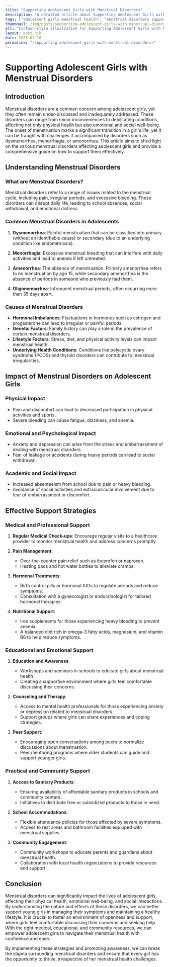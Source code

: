 ```yaml
---
title: "Supporting Adolescent Girls with Menstrual Disorders"
description: "A detailed article about Supporting Adolescent Girls with Menstrual Disorders."
tags: ["adolescent girls menstrual health", "menstrual disorders support", "teenage menstrual issues", "menstrual health education", "supporting girls menstruation"]
thumbnail: /img/posts/supporting-adolescent-girls-with-menstrual-disorders.webp
alt: "Cartoon-style illustration for Supporting Adolescent Girls with Menstrual Disorders"
layout: post.njk
date: 2025-07-10
permalink: "/supporting-adolescent-girls-with-menstrual-disorders/"
---
```


# Supporting Adolescent Girls with Menstrual Disorders

## Introduction

Menstrual disorders are a common concern among adolescent girls, yet they often remain under-discussed and inadequately addressed. These disorders can range from minor inconveniences to debilitating conditions, affecting not only physical health but also emotional and social well-being. The onset of menstruation marks a significant transition in a girl's life, yet it can be fraught with challenges if accompanied by disorders such as dysmenorrhea, menorrhagia, or amenorrhea. This article aims to shed light on the various menstrual disorders affecting adolescent girls and provide a comprehensive guide on how to support them effectively.

## Understanding Menstrual Disorders

### What are Menstrual Disorders?

Menstrual disorders refer to a range of issues related to the menstrual cycle, including pain, irregular periods, and excessive bleeding. These disorders can disrupt daily life, leading to school absences, social withdrawal, and emotional distress.

### Common Menstrual Disorders in Adolescents

1. **Dysmenorrhea**: Painful menstruation that can be classified into primary (without an identifiable cause) or secondary (due to an underlying condition like endometriosis).

2. **Menorrhagia**: Excessive menstrual bleeding that can interfere with daily activities and lead to anemia if left untreated.

3. **Amenorrhea**: The absence of menstruation. Primary amenorrhea refers to no menstruation by age 15, while secondary amenorrhea is the absence of periods in someone who previously had them.

4. **Oligomenorrhea**: Infrequent menstrual periods, often occurring more than 35 days apart.

### Causes of Menstrual Disorders

- **Hormonal Imbalances**: Fluctuations in hormones such as estrogen and progesterone can lead to irregular or painful periods.
- **Genetic Factors**: Family history can play a role in the prevalence of certain menstrual disorders.
- **Lifestyle Factors**: Stress, diet, and physical activity levels can impact menstrual health.
- **Underlying Health Conditions**: Conditions like polycystic ovary syndrome (PCOS) and thyroid disorders can contribute to menstrual irregularities.

## Impact of Menstrual Disorders on Adolescent Girls

### Physical Impact

- Pain and discomfort can lead to decreased participation in physical activities and sports.
- Severe bleeding can cause fatigue, dizziness, and anemia.

### Emotional and Psychological Impact

- Anxiety and depression can arise from the stress and embarrassment of dealing with menstrual disorders.
- Fear of leakage or accidents during heavy periods can lead to social withdrawal.

### Academic and Social Impact

- Increased absenteeism from school due to pain or heavy bleeding.
- Avoidance of social activities and extracurricular involvement due to fear of embarrassment or discomfort.

## Effective Support Strategies

### Medical and Professional Support

1. **Regular Medical Check-ups**: Encourage regular visits to a healthcare provider to monitor menstrual health and address concerns promptly.

2. **Pain Management**: 
   - Over-the-counter pain relief such as ibuprofen or naproxen.
   - Heating pads and hot water bottles to alleviate cramps.

3. **Hormonal Treatments**: 
   - Birth control pills or hormonal IUDs to regulate periods and reduce symptoms.
   - Consultation with a gynecologist or endocrinologist for tailored hormonal therapies.

4. **Nutritional Support**: 
   - Iron supplements for those experiencing heavy bleeding to prevent anemia.
   - A balanced diet rich in omega-3 fatty acids, magnesium, and vitamin B6 to help reduce symptoms.

### Educational and Emotional Support

1. **Education and Awareness**: 
   - Workshops and seminars in schools to educate girls about menstrual health.
   - Creating a supportive environment where girls feel comfortable discussing their concerns.

2. **Counseling and Therapy**:
   - Access to mental health professionals for those experiencing anxiety or depression related to menstrual disorders.
   - Support groups where girls can share experiences and coping strategies.

3. **Peer Support**:
   - Encouraging open conversations among peers to normalize discussions about menstruation.
   - Peer mentoring programs where older students can guide and support younger girls.

### Practical and Community Support

1. **Access to Sanitary Products**: 
   - Ensuring availability of affordable sanitary products in schools and community centers.
   - Initiatives to distribute free or subsidized products to those in need.

2. **School Accommodations**:
   - Flexible attendance policies for those affected by severe symptoms.
   - Access to rest areas and bathroom facilities equipped with menstrual supplies.

3. **Community Engagement**:
   - Community workshops to educate parents and guardians about menstrual health.
   - Collaboration with local health organizations to provide resources and support.

## Conclusion

Menstrual disorders can significantly impact the lives of adolescent girls, affecting their physical health, emotional well-being, and social interactions. By understanding the nature and effects of these disorders, we can better support young girls in managing their symptoms and maintaining a healthy lifestyle. It is crucial to foster an environment of openness and support, where girls feel comfortable discussing their concerns and seeking help. With the right medical, educational, and community resources, we can empower adolescent girls to navigate their menstrual health with confidence and ease.

By implementing these strategies and promoting awareness, we can break the stigma surrounding menstrual disorders and ensure that every girl has the opportunity to thrive, irrespective of her menstrual health challenges.